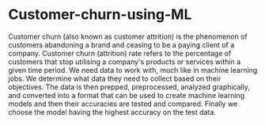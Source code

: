 # Customer-churn-using-ML
Customer churn (also known as customer attrition) is the
phenomenon of customers abandoning a brand and ceasing to be a
paying client of a company. Customer churn (attrition) rate refers to the
percentage of customers that stop utilising a company's products or
services within a given time period.
We need data to work with, much like in machine learning jobs. We
determine what data they need to collect based on their objectives. The
data is then prepped, preprocessed, analyzed graphically, and converted
into a format that can be used to create machine learning models and then
their accuracies are tested and compared. Finally we choose the model
having the highest accuracy on the test data.
